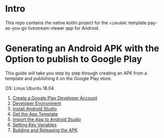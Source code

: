 # Intro

This repo contains the native kotlin project for the `videoDAC` template pay-as-you-go livestream viewer app for Android.

# Generating an Android APK with the Option to publish to Google Play

This guide will take you step by step through creating an APK from a template and publishing it on the Google Play store.

OS:  Linux Ubuntu 18.04

1. [Create a Google Play Developer Account](APK/Account/index.md)
2. [Developer Environment](APK/Prereq/index.md)
3. [Install Android Studio](APK/Install/index.md)
4. [Get the App Template](APK/Getapp/index.md)
5. [Import the App to Android Studio](APK/Import/index.md)
6. [Setting Key Variables](APK/Variables/index.md)
7. [Building and Releasing the APK](APK/Genapk/index.md)
